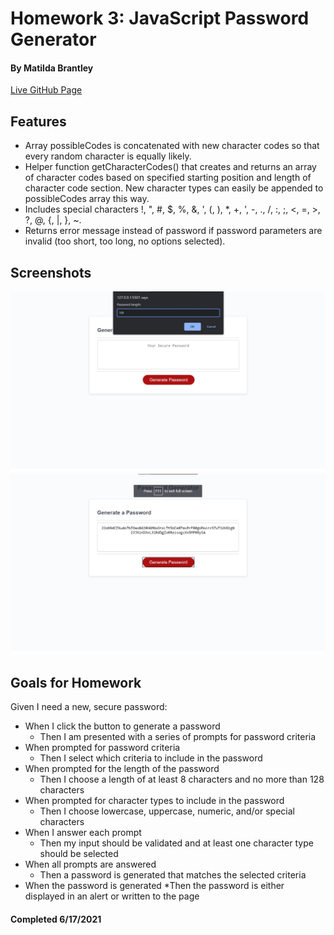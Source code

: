 # Homework 3: JavaScript Password Generator
#### By Matilda Brantley 

[Live GitHub Page](https://matildabrantley.github.io/homework3-password-generator/)



## Features

* Array possibleCodes is concatenated with new character codes so that every random character is equally likely.
* Helper function getCharacterCodes() that creates and returns an array of character codes based on specified starting position and length of character code section. New character types can easily be appended to possibleCodes array this way.
* Includes special characters !, ", #, $, %, &, ', (, ), *, +, ', -, ., /, :, ;, <, =, >, ?, @, {, |, }, ~. 
* Returns error message instead of password if password parameters are invalid (too short, too long, no options selected).

## Screenshots

![Length Selector Screenshot](assets/images/screenshot1.jpg)
![Password Result Screenshot](assets/images/screenshot2.jpg)

## Goals for Homework
 Given I need a new, secure password:
* When I click the button to generate a password
  * Then I am presented with a series of prompts for password criteria
* When prompted for password criteria
  * Then I select which criteria to include in the password
* When prompted for the length of the password
  * Then I choose a length of at least 8 characters and no more than 128 characters
* When prompted for character types to include in the password
  * Then I choose lowercase, uppercase, numeric, and/or special characters
* When I answer each prompt
  * Then my input should be validated and at least one character type should be selected
* When all prompts are answered
  * Then a password is generated that matches the selected criteria
* When the password is generated
  *Then the password is either displayed in an alert or written to the page

#### Completed 6/17/2021